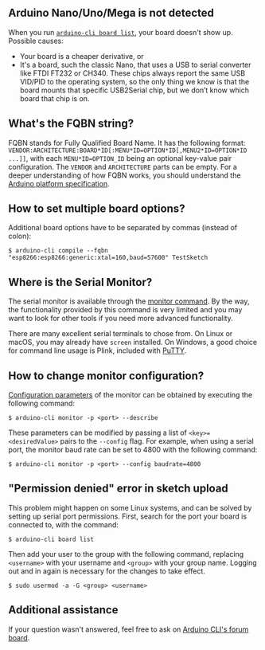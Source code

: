 ## Arduino Nano/Uno/Mega is not detected

When you run [`arduino-cli board list`][arduino cli board list], your board doesn't show up. Possible causes:

- Your board is a cheaper derivative, or
- It's a board, such the classic Nano, that uses a USB to serial converter like FTDI FT232 or CH340. These chips always
  report the same USB VID/PID to the operating system, so the only thing we know is that the board mounts that specific
  USB2Serial chip, but we don’t know which board that chip is on.

## What's the FQBN string?

FQBN stands for Fully Qualified Board Name. It has the following format:
`VENDOR:ARCHITECTURE:BOARD*ID[:MENU*ID=OPTION*ID[,MENU2*ID=OPTION*ID ...]]`, with each `MENU*ID=OPTION_ID` being an
optional key-value pair configuration. The `VENDOR` and `ARCHITECTURE` parts can be empty. For a deeper understanding of
how FQBN works, you should understand the [Arduino platform specification][0].

## How to set multiple board options?

Additional board options have to be separated by commas (instead of colon):

`$ arduino-cli compile --fqbn "esp8266:esp8266:generic:xtal=160,baud=57600" TestSketch`

## Where is the Serial Monitor?

The serial monitor is available through the [monitor command][monitor command]. By the way, the functionality provided
by this command is very limited and you may want to look for other tools if you need more advanced functionality.

There are many excellent serial terminals to chose from. On Linux or macOS, you may already have `screen` installed. On
Windows, a good choice for command line usage is Plink, included with [PuTTY][putty].

## How to change monitor configuration?

[Configuration parameters][configuration parameters] of the monitor can be obtained by executing the following command:

`$ arduino-cli monitor -p <port> --describe`

These parameters can be modified by passing a list of `<key>=<desiredValue>` pairs to the `--config` flag. For example,
when using a serial port, the monitor baud rate can be set to 4800 with the following command:

`$ arduino-cli monitor -p <port> --config baudrate=4800`

## "Permission denied" error in sketch upload

This problem might happen on some Linux systems, and can be solved by setting up serial port permissions. First, search
for the port your board is connected to, with the command:

`$ arduino-cli board list`

Then add your user to the group with the following command, replacing `<username>` with your username and `<group>` with
your group name. Logging out and in again is necessary for the changes to take effect.

`$ sudo usermod -a -G <group> <username>`

## Additional assistance

If your question wasn't answered, feel free to ask on [Arduino CLI's forum board][1].

[arduino cli board list]: commands/arduino-cli*board*list.md
[0]: platform-specification.md
[1]: https://forum.arduino.cc/c/software/arduino-cli/89
[putty]: https://www.chiark.greenend.org.uk/~sgtatham/putty/
[monitor command]: commands/arduino-cli_monitor.md
[configuration parameters]: pluggable-monitor-specification.md#describe-command
